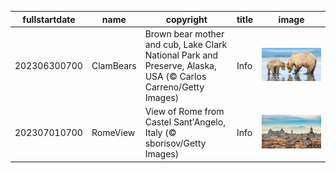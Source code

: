 |fullstartdate|name|copyright|title|image|
|--|--|--|--|--|
202306300700|ClamBears|Brown bear mother and cub, Lake Clark National Park and Preserve, Alaska, USA (© Carlos Carreno/Getty Images)|Info|![](/en-AU/2023/07/202306300700ClamBears.jpg)|
202307010700|RomeView|View of Rome from Castel Sant'Angelo, Italy (© sborisov/Getty Images)|Info|![](/en-AU/2023/07/202307010700RomeView.jpg)|
